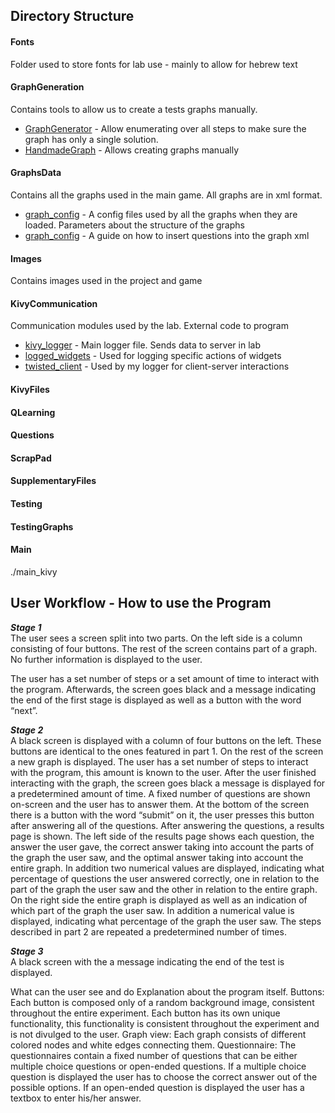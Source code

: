 ## Directory Structure

#### Fonts
Folder used to store fonts for lab use - mainly to allow for hebrew text

#### GraphGeneration
Contains tools to allow us to create a tests graphs manually.
* [GraphGenerator](GraphGeneration/GraphGenerator.py) - Allow enumerating over all steps to make sure the graph has only a single solution.
* [HandmadeGraph](GraphGeneration/HandmadeGraph.py) - Allows creating graphs manually

#### GraphsData
Contains all the graphs used in the main game. All graphs are in xml format.
* [graph_config](GraphsData/graph_config.txt) -
 A config files used by all the graphs when they are loaded.
 Parameters about the structure of the graphs
* [graph_config](GraphsData/questions_format.txt) - A guide on how to insert questions into the graph xml

#### Images
Contains images used in the project and game

#### KivyCommunication
Communication modules used by the lab. External code to program
* [kivy_logger](KivyCommunication/kivy_logger.py) - Main logger file. Sends data to server in lab
* [logged_widgets](KivyCommunication/logged_widgets.py) - Used for logging specific actions of widgets
* [twisted_client](KivyCommunication/twisted_client.py)  - Used by my logger for client-server interactions

#### KivyFiles


#### QLearning
#### Questions
#### ScrapPad
#### SupplementaryFiles
#### Testing
#### TestingGraphs
#### Main

./main_kivy

## User Workflow - How to use the Program
***Stage 1***\
The user sees a screen split into two parts. 
On the left side is a column consisting of four buttons. The rest of the screen contains part of a graph.
No further information is displayed to the user.

The user has a set number of steps or a set amount of time to interact with the program. Afterwards, the screen goes black and a message indicating the end of the first stage is displayed as well as a button with the word “next”.

***Stage 2***\
A black screen is displayed with a column of four buttons on the left. These buttons are identical to the ones featured in part 1. On the rest of the screen a new graph is displayed. The user has a set number of steps to interact with the program, this amount is known to the user.
After the user finished interacting with the graph, the screen goes black a message is displayed for a predetermined amount of time.
	A fixed number of questions are shown on-screen and the user has to answer them. At the bottom of the screen there is a button with the word “submit” on it, the user presses this button after answering all of the questions. After answering the questions, a results page is shown. 
The left side of the results page shows each question, the answer the user gave, the correct answer taking into account the parts of the graph the user saw, and the optimal answer taking into account the entire graph. In addition two numerical values are displayed, indicating what percentage of questions the user answered correctly, one in relation to the part of the graph the user saw and the other in relation to the entire graph. On the right side the entire graph is displayed as well as an indication of which part of the graph the user saw. In addition a numerical value is displayed, indicating what percentage of the graph the user saw. 
	The steps described in part 2 are repeated a predetermined number of times.

***Stage 3***\
	A black screen with the a message indicating the end of the test is displayed.


What can the user see and do
Explanation about the program itself.
Buttons:
Each button is composed only of a random background image, consistent throughout the entire experiment. 
Each button has its own unique functionality, this functionality is consistent throughout the experiment and is not divulged to the user. 
Graph view:
Each graph consists of different colored nodes and white edges connecting them. 
Questionnaire:
The questionnaires contain a fixed number of questions that can be either multiple choice questions or open-ended questions.
 If a multiple choice question is displayed the user has to choose the correct answer out of the possible options.
If an open-ended question is displayed the user has a textbox to enter his/her answer. 



